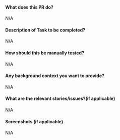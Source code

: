#### What does this PR do?
N/A
#### Description of Task to be completed?
N/A
#### How should this be manually tested?
N/A

#### Any background context you want to provide?
N/A

#### What are the relevant stories/issues?(if applicable)
N/A

#### Screenshots (if applicable)
N/A
